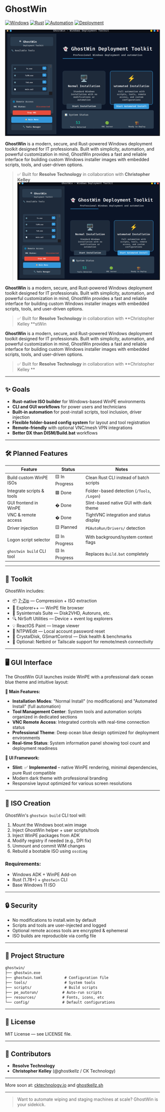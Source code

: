 # GhostWin

[![Windows](https://img.shields.io/badge/Platform-Windows-0078D4?style=for-the-badge&logo=windows&logoColor=white)](https://www.microsoft.com/windows)
[![Rust](https://img.shields.io/badge/Language-Rust-000000?style=for-the-badge&logo=rust&logoColor=white)](https://www.rust-lang.org/)
[![Automation](https://img.shields.io/badge/Automation-Ready-00D4AA?style=for-the-badge&logo=automattic&logoColor=white)](https://github.com/ghostkellz/ghostwin)
[![Deployment](https://img.shields.io/badge/Deployment-Toolkit-FF6B35?style=for-the-badge&logo=rocket&logoColor=white)](https://github.com/ghostkellz/ghostwin)

![GhostWin Screenshot](assets/ghostwin.png)

**GhostWin** is a modern, secure, and Rust-powered Windows deployment toolkit designed for IT professionals. Built with simplicity, automation, and powerful customization in mind, GhostWin provides a fast and reliable interface for building custom Windows installer images with embedded scripts, tools, and user-driven options.

> ✅ Built for **Resolve Technology** in collaboration with **Christopher Kelley**
![GhostWin Screenshot](assets/ghostwin.png)

**GhostWin** is a modern, secure, and Rust-powered Windows deployment toolkit designed for IT professionals. Built with simplicity, automation, and powerful customization in mind, GhostWin provides a fast and reliable interface for building custom Windows installer images with embedded scripts, tools, and user-driven options.

> ✅ Built for **Resolve Technology** in collaboration with \*\*Christopher Kelley \*\*stWin

**GhostWin** is a modern, secure, and Rust-powered Windows deployment toolkit designed for IT professionals. Built with simplicity, automation, and powerful customization in mind, GhostWin provides a fast and reliable interface for building custom Windows installer images with embedded scripts, tools, and user-driven options.

> ✅ Built for **Resolve Technology** in collaboration with \*\*Christopher Kelley \*\*

---

## ✨ Goals

* **Rust-native ISO builder** for Windows-based WinPE environments
* **CLI and GUI workflows** for power users and technicians
* **Built-in automation** for post-install scripts, tool inclusion, driver injection
* **Flexible folder-based config system** for layout and tool registration
* **Remote-friendly** with optional VNC/mesh VPN integrations
* **Better DX than DISM/Build.bat** workflows

---

## 🛠️ Planned Features

| Feature                   | Status         | Notes                                       |
| ------------------------- | -------------- | ------------------------------------------- |
| Build custom WinPE ISOs   | 🟨 In Progress | Clean Rust CLI instead of batch scripts     |
| Integrate scripts & tools | 🟩 Done        | Folder-based detection (`/Tools`, `/Logon`) |
| GUI frontend in WinPE     | � Done        | Slint-based native GUI with dark theme      |
| VNC & remote access       | � Done        | TightVNC integration and status display     |
| Driver injection          | 🟨 Planned     | `PEAutoRun/Drivers/` detection              |
| Logon script selector     | 🟨 In Progress | With background/system context flags        |
| `ghostwin build` CLI tool | 🟨 In Progress | Replaces `Build.bat` completely             |

---

## 🧰 Toolkit

GhostWin includes:

* 📦 [7-Zip](https://www.7-zip.org/) — Compression + ISO extraction
* 📁 Explorer++ — WinPE file browser
* 🧠 Sysinternals Suite — Disk2VHD, Autoruns, etc.
* 🔍 NirSoft Utilities — Device + event log explorers
* 💡 ReactOS Paint — Image viewer
* 🔧 NTPWEdit — Local account password reset
* 🧪 CrystalDisk, GSmartControl — Disk health & benchmarks
* 🔐 Optional: Netbird or Tailscale support for remote/mesh connectivity

---

## 🖥️ GUI Interface

The GhostWin GUI launches inside WinPE with a professional dark ocean blue theme and intuitive layout:

**🎯 Main Features:**
* **Installation Modes**: "Normal Install" (no modifications) and "Automated Install" (full automation)
* **Tool Management Center**: System tools and automation scripts organized in dedicated sections
* **VNC Remote Access**: Integrated controls with real-time connection status
* **Professional Theme**: Deep ocean blue design optimized for deployment environments
* **Real-time Status**: System information panel showing tool count and deployment readiness

**🎨 UI Framework:**
* **Slint**: ✅ **Implemented** – native WinPE rendering, minimal dependencies, pure Rust compatible
* Modern dark theme with professional branding
* Responsive layout optimized for various screen resolutions

---

## 🔧 ISO Creation

GhostWin's `ghostwin build` CLI tool will:

1. Mount the Windows boot.wim image
2. Inject GhostWin helper + user scripts/tools
3. Inject WinPE packages from ADK
4. Modify registry if needed (e.g., DPI fix)
5. Unmount and commit WIM changes
6. Rebuild a bootable ISO using `oscdimg`

### Requirements:

* Windows ADK + WinPE Add-on
* Rust (1.78+) + `ghostwin` CLI
* Base Windows 11 ISO

---

## 🔒 Security

* No modifications to install.wim by default
* Scripts and tools are user-injected and logged
* Optional remote access tools are encrypted & ephemeral
* ISO builds are reproducible via config file

---

## 🧱 Project Structure

```
ghostwin/
├── ghostwin.exe
├── ghostwin.toml          # Configuration file
├── tools/                 # System tools
├── scripts/               # Build scripts
├── pe_autorun/           # Auto-run scripts
├── resources/            # Fonts, icons, etc
└── config/               # Default configurations
```

---

## 📜 License

MIT License — see LICENSE file.

---

## 🤝 Contributors

* **Resolve Technology**
* **Christopher Kelley** (@ghostkellz / CK Technology)

---

More soon at: [cktechnology.io](https://cktechnology.io) and [ghostkellz.sh](https://ghostkellz.sh)

---

> Want to automate wiping and staging machines at scale? GhostWin is your sidekick.

